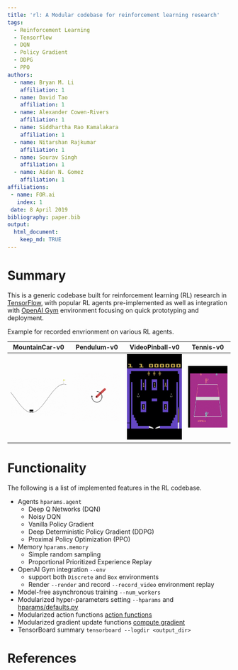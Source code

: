 ```yaml
---
title: 'rl: A Modular codebase for reinforcement learning research'
tags:
  - Reinforcement Learning
  - Tensorflow
  - DQN
  - Policy Gradient
  - DDPG
  - PPO
authors:
  - name: Bryan M. Li
    affiliation: 1
  - name: David Tao
    affiliation: 1
  - name: Alexander Cowen-Rivers
    affiliation: 1
  - name: Siddhartha Rao Kamalakara
    affiliation: 1
  - name: Nitarshan Rajkumar
    affiliation: 1
  - name: Sourav Singh
    affiliation: 1
  - name: Aidan N. Gomez
    affiliation: 1  
affiliations:
 - name: FOR.ai
   index: 1
 date: 8 April 2019
bibliography: paper.bib
output:
  html_document:
    keep_md: TRUE
---
```


# Summary

This is a generic codebase built for reinforcement learning (RL) research in [TensorFlow](https://tensorflow.org), with popular RL agents pre-implemented as well as integration with [OpenAI Gym](https://gym.openai.com/) environment focusing on quick prototyping and deployment.

Example for recorded envrionment on various RL agents.

| MountainCar-v0 |  Pendulum-v0 | VideoPinball-v0 | Tennis-v0 |
|---|---|---|---|
![MountainCar-v0](gif/mountaincar.gif)|![Pendulum-v0](gif/pendulum.gif)|![VideoPinball-v0](gif/pinball.gif)|![Tennis-v0](gif/tennis.gif)

# Functionality

The following is a list of implemented features in the RL codebase.
- Agents `hparams.agent`
  - Deep Q Networks (DQN)
  - Noisy DQN
  - Vanilla Policy Gradient
  - Deep Deterministic Policy Gradient (DDPG)
  - Proximal Policy Optimization (PPO)
- Memory `hparams.memory`
  - Simple random sampling
  - Proportional Prioritized Experience Replay
- OpenAI Gym integration `--env`
  - support both `Discrete` and `Box` environments
  - Render `--render` and record `--record_video` environment replay
- Model-free asynchronous training  `--num_workers`
- Modularized hyper-parameters setting `--hparams` and [hparams/defaults.py](rl/hparams/defaults.py)
- Modularized action functions [action functions](rl/agents/algos/action_function/basic.py)
- Modularized gradient update functions [compute gradient](rl/agents/algos/compute_gradient/basic.py)
- TensorBoard summary `tensorboard --logdir <output_dir>`


# References
